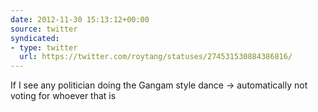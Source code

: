 ```yaml
---
date: 2012-11-30 15:13:12+00:00
source: twitter
syndicated:
- type: twitter
  url: https://twitter.com/roytang/statuses/274531530884386816/
---
```


If I see any politician doing the Gangam style dance -&gt; automatically not voting for whoever that is